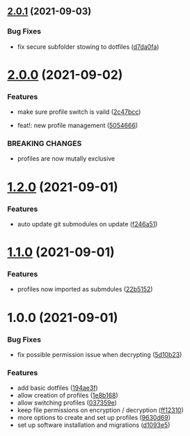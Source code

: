 ## [2.0.1](https://github.com/1nVitr0/.dotfiles/compare/v2.0.0...v2.0.1) (2021-09-03)


### Bug Fixes

* fix secure subfolder stowing to dotfiles ([d7da0fa](https://github.com/1nVitr0/.dotfiles/commit/d7da0fa962aa397303bb13a4c9c54f3ee8f83440))

# [2.0.0](https://github.com/1nVitr0/.dotfiles/compare/v1.2.0...v2.0.0) (2021-09-02)


### Features

* make sure profile switch is vaild ([2c47bcc](https://github.com/1nVitr0/.dotfiles/commit/2c47bccc14cae86ef58c905224e749cb87b1be6a))


* feat!: new profile management ([5054666](https://github.com/1nVitr0/.dotfiles/commit/50546660a1048358b0a798c1a88416a1653f9c4b))


### BREAKING CHANGES

* profiles are now mutally exclusive

# [1.2.0](https://github.com/1nVitr0/.dotfiles/compare/v1.1.0...v1.2.0) (2021-09-01)


### Features

* auto update git submodules on update ([f246a51](https://github.com/1nVitr0/.dotfiles/commit/f246a51b0b2302774aa691256110c5c8f079182c))

# [1.1.0](https://github.com/1nVitr0/.dotfiles/compare/v1.0.0...v1.1.0) (2021-09-01)


### Features

* profiles now imported as submdules ([22b5152](https://github.com/1nVitr0/.dotfiles/commit/22b5152a9f30cf5356c49ec714668706e08222e1))

# 1.0.0 (2021-09-01)


### Bug Fixes

* fix possible permission issue when decrypting ([5d10b23](https://github.com/1nVitr0/.dotfiles/commit/5d10b23739420b4c9d7f50f50d996f1b64e470ee))


### Features

* add basic dotfiles ([194ae3f](https://github.com/1nVitr0/.dotfiles/commit/194ae3fef91bc14772ad21234c27329a89511e49))
* allow creation of profiles ([1e8b168](https://github.com/1nVitr0/.dotfiles/commit/1e8b168d9380080b9326ea5b9efdd4d7301d0753))
* allow switching profiles ([037359e](https://github.com/1nVitr0/.dotfiles/commit/037359ef5c7269e8f74bdb8020336c4d2b5a1399))
* keep file permissions on encryption / decryption ([ff12310](https://github.com/1nVitr0/.dotfiles/commit/ff123101e1600691796ad126def9104910f92874))
* more options to create and set up profiles ([9630d69](https://github.com/1nVitr0/.dotfiles/commit/9630d692258e4f9fc076ffcc187ef3c47d38c2c2))
* set up software installation and migrations ([d1093e5](https://github.com/1nVitr0/.dotfiles/commit/d1093e534bdb87420baccc0146044e2bbadf81e7))
